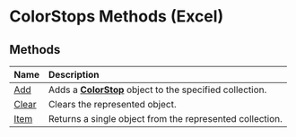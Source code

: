 
# ColorStops Methods (Excel)

## Methods



|**Name**|**Description**|
|:-----|:-----|
|[Add](121c48bf-0b68-89c9-6a03-f7a403b52fee.md)|Adds a  **[ColorStop](43c4d024-8213-5f93-dfa9-229f37e09d9a.md)** object to the specified collection.|
|[Clear](308edcb7-6085-77d6-5e6a-d8ec1d31c043.md)|Clears the represented object.|
|[Item](23b7a530-715e-94a5-8039-bfe55c5c19d5.md)|Returns a single object from the represented collection.|
